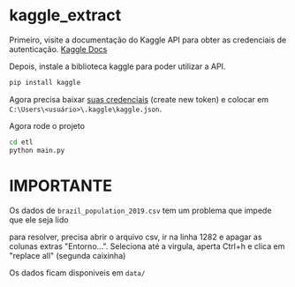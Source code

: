 # kaggle_extract


Primeiro, visite a documentação do Kaggle API para obter as credenciais de autenticação.
[Kaggle Docs](https://www.kaggle.com/docs/api#:~:text=for%20that%20command.-,Interacting%20with%20Datasets,-The%20Kaggle%20API)

Depois, instale a biblioteca kaggle para poder utilizar a API.
```bash
pip install kaggle
```

Agora precisa baixar [suas credenciais](https://www.kaggle.com/settings/account) (create new token) e colocar em `C:\Users\<usuário>\.kaggle\kaggle.json`.

Agora rode o projeto

```bash
cd etl
python main.py
```

# IMPORTANTE

Os dados de `brazil_population_2019.csv` tem um problema que impede que ele seja lido

para resolver, precisa abrir o arquivo csv, ir na linha 1282 e apagar as colunas extras "Entorno...". Seleciona até a virgula, aperta Ctrl+h e clica em "replace all" (segunda caixinha)


Os dados ficam disponiveis em `data/`
